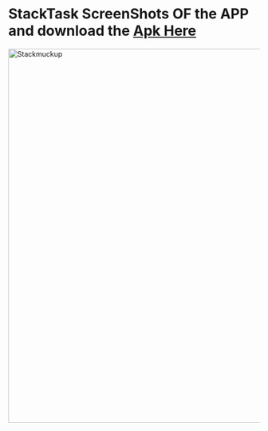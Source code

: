 # StackTask ScreenShots OF the APP and download the [Apk Here](https://www.dropbox.com/s/0viukryv2el401t/app-debug.apk?dl=0)
<img width="750" alt="Stackmuckup" src="https://user-images.githubusercontent.com/43094705/80907853-df762100-8d37-11ea-86ef-0596e5933061.png">


